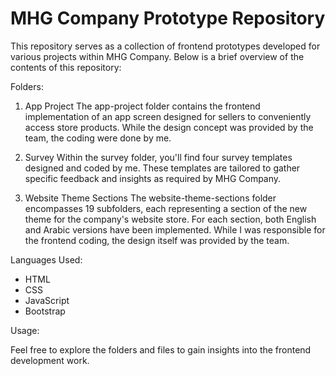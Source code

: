# MHG Company Prototype Repository

This repository serves as a collection of frontend prototypes developed for various projects within MHG Company. Below is a brief overview of the contents of this repository:

Folders:

1. App Project
The app-project folder contains the frontend implementation of an app screen designed for sellers to conveniently access store products. While the design concept was provided by the team, the coding were done by me.

2. Survey
Within the survey folder, you'll find four survey templates designed and coded by me. These templates are tailored to gather specific feedback and insights as required by MHG Company.

3. Website Theme Sections
The website-theme-sections folder encompasses 19 subfolders, each representing a section of the new theme for the company's website store. For each section, both English and Arabic versions have been implemented. While I was responsible for the frontend coding, the design itself was provided by the team.


Languages Used:

* HTML
* CSS
* JavaScript
* Bootstrap

Usage:

Feel free to explore the folders and files to gain insights into the frontend development work.
